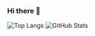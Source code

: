 ### Hi there 👋


![Top Langs](https://github-readme-stats.vercel.app/api/top-langs/?username=jamesnyakush&hide=html&layout=compact&height=220)
![GitHub Stats](https://github-readme-stats.vercel.app/api?username=jamesnyakush&show_icons=true&count_private=true&hide=contribs&line_height=25&height=220)


